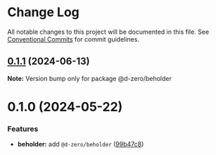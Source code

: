 # Change Log

All notable changes to this project will be documented in this file.
See [Conventional Commits](https://conventionalcommits.org) for commit guidelines.

## [0.1.1](https://github.com/d-zero-dev/tools/compare/@d-zero/beholder@0.1.0...@d-zero/beholder@0.1.1) (2024-06-13)

**Note:** Version bump only for package @d-zero/beholder

# 0.1.0 (2024-05-22)

### Features

- **beholder:** add `@d-zero/beholder` ([99b47c8](https://github.com/d-zero-dev/tools/commit/99b47c8693f6007f2a45dcfa66f4fd4ada42c5b2))
